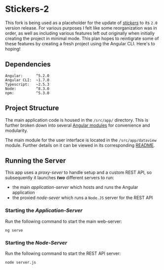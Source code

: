 # Stickers-2
This fork is being used as a placeholder for the update of [_stickers_](https://github.com/lwthatcher/stickers) to its `2.0` version release.
For various purposes I felt like some reorganization was in order, as well as including various features left out originally when initially creating the project in minimal mode. 
This plan hopes to reintigrate some of these features by creating a fresh project using the Angular CLI.
Here's to hoping!

## Dependencies
```
Angular:      ^5.2.0
Angular CLI:  ~1.7.0
Typescript:   ~2.5.3
Node:         ^8.3.0
npm:          ^5.3.0
```

## Project Structure
The main application code is housed in the `/src/app/` directory.
This is further broken down into several 
[Angular modules](https://angular.io/guide/ngmodules#angular-modularity) 
for convenience and modularity.

The main module for the user interface is located in the `/src/app/dataview` module.
Further details on it can be viewed in its corresponding [README](https://github.com/lwthatcher/stickers/tree/master/src/app/dataview).

## Running the Server
This app uses a _proxy-sever_ to handle setup and a custom REST API,
so subsequently it launches _**two**_ different servers to run:

- the main _application-server_ which hosts and runs the Angular application
- the proxied _node-sever_ which runs a `Node.JS` server for the REST API

### Starting the _Application-Server_
Run the following command to start the main web-server:
```
ng serve
```

### Starting the _Node-Server_
Run the following command to start the REST API server:
```
node server.js
```
